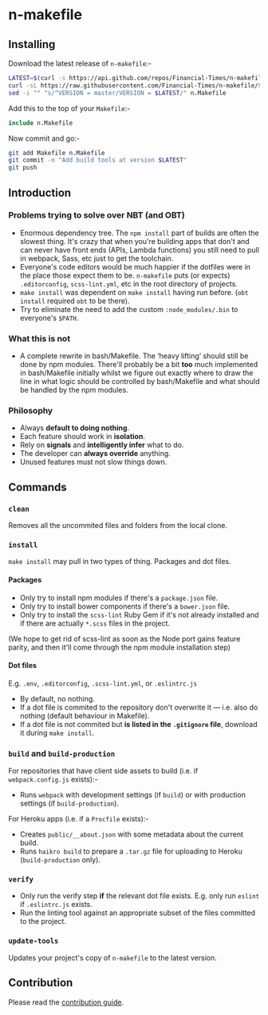# n-makefile

## Installing

Download the latest release of `n-makefile`:-
```sh
LATEST=$(curl -s https://api.github.com/repos/Financial-Times/n-makefile/tags | grep name | head -n 1 | sed 's/[," ]//g' | cut -d ':' -f 2)
curl -sL https://raw.githubusercontent.com/Financial-Times/n-makefile/$LATEST/Makefile > n.Makefile
sed -i "" "s/^VERSION = master/VERSION = $LATEST/" n.Makefile
```

Add this to the top of your `Makefile`:-
```Makefile
include n.Makefile
```

Now commit and go:-
```sh
git add Makefile n.Makefile
git commit -m "Add build tools at version $LATEST"
git push
```

## Introduction

### Problems trying to solve over NBT (and OBT)

- Enormous dependency tree.  The `npm install` part of builds are often the slowest thing.  It's crazy that when you're building apps that don't and can never have front ends (APIs, Lambda functions) you still need to pull in webpack, Sass, etc just to get the toolchain.
- Everyone's code editors would be much happier if the dotfiles were in the place those expect them to be.  `n-makefile` puts (or expects) `.editorconfig`, `scss-lint.yml`, etc in the root directory of projects.
- `make install` was dependent on `make install` having run before.  (`obt install` required `obt` to be there).
- Try to eliminate the need to add the custom `:node_modules/.bin` to everyone's `$PATH`.

### What this is not

- A complete rewrite in bash/Makefile.  The ‘heavy lifting’ should still be done by npm modules.  There'll probably be a bit **too** much implemented in bash/Makefile initially whilst we figure out exactly where to draw the line in what logic should be controlled by bash/Makefile and what should be handled by the npm modules.

### Philosophy

- Always **default to doing nothing**.
- Each feature should work in **isolation**.
- Rely on **signals** and **intelligently infer** what to do.
- The developer can **always override** anything.
- Unused features must not slow things down.

## Commands

### `clean`

Removes all the uncommited files and folders from the local clone.

### `install`

`make install` may pull in two types of thing.  Packages and dot files.

#### Packages

- Only try to install npm modules if there's a `package.json` file.
- Only try to install bower components if there's a `bower.json` file.
- Only try to install the `scss-lint` Ruby Gem if it's not already installed and if there are actually `*.scss` files in the project.

(We hope to get rid of scss-lint as soon as the Node port gains feature parity, and then it'll come through the npm module installation step)

#### Dot files
E.g. `.env`, `.editorconfig`, `.scss-lint.yml`, or `.eslintrc.js`

- By default, no nothing.
- If a dot file is commited to the repository don't overwrite it — i.e. also do nothing (default behaviour in Makefile).
- If a dot file is not commited but **is listed in the `.gitignore` file**, download it during `make install`.

### `build` and `build-production`

For repositories that have client side assets to build (i.e. if `webpack.config.js` exists):-

- Runs `webpack` with development settings (if `build`) or with production settings (if `build-production`).

For Heroku apps (i.e. if a `Procfile` exists):-

- Creates `public/__about.json` with some metadata about the current build.
- Runs `haikro build` to prepare a `.tar.gz` file for uploading to Heroku (`build-production` only).

### `verify`

- Only run the verify step **if** the relevant dot file exists.  E.g. only run `eslint` if `.eslintrc.js` exists.
- Run the linting tool against an appropriate subset of the files committed to the project.

### `update-tools`

Updates your project's copy of `n-makefile` to the latest version.

## Contribution

Please read the [contribution guide](./CONTRIBUTION.md).
